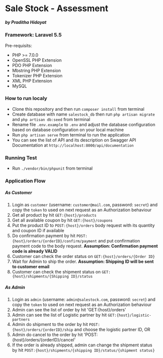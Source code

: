 # Sale Stock - Assessment
##### by Praditha Hidayat

### Framework: Laravel 5.5
Pre-requisits:
* PHP >= 7.0.0
* OpenSSL PHP Extension
* PDO PHP Extension
* Mbstring PHP Extension
* Tokenizer PHP Extension
* XML PHP Extension
* MySQL

### How to run localy
* Clone this repository and then run `composer install` from terminal
* Create database with name `salestock_db` then run `php artisan migrate` and `php artisan db:seed` from terminal
* Rename file `.env.example` to `.env` and adjust the database configuration based on database configuration on your local machine
* Run `php artisan serve` from terminal to run the application
* You can see the list of API and its description on Swagger API Documentation at `http://localhost:8000/api/documentation`

### Running Test
* Run `./vendor/bin/phpunit` from terminal

### Application Flow
##### As Customer
1. Login as `customer` (username: `customer@mail.com`, password: `secret`) and copy the `token` to used on next request as an Authorization behaviour
2. Get all product by hit `GET:{host}/products`
3. Get all available coupon by hit `GET:{host}/coupons`
4. Put the product ID to `POST:{host}/orders` body request with its quantity and coupon ID if available
5. Do confirmation payment by hit `POST:{host}/orders/{orderID}/confirm/payment` and put confirmation payment code to the body request.
 **Assumption: Confirmation payment code is already VALID**
6. Customer can check the order status on `GET:{host}/orders/{Order ID}`
7. Wait for Admin to ship the order. **Assumption: Shipping ID will be sent to customer email**
8. Customer can check the shipment status on `GET:{host}/shipments/{Shipping ID}/status`

##### As Admin
1. Login as `admin` (username: `admin@salestock.com`, password: `secret`) and copy the `token` to used on next request as an Authorization behaviour
2. Admin can see the list of order by hit 'GET:{host}/orders'
3. Admin can see the list of Logistic partner by hit `GET:{host}/logistic-partners`
4. Admin do shipment to the order by hit `POST:{host}/orders/{orderID}/ship` and choose the logistic partner ID, OR
5. Admin do cancel to the order by hit 'POST:{host}/orders/{orderID}/cancel'
6. If the order is already shipped, admin can change the shipment status by hit `POST:{host}/shipments/{shipping ID}/status/{shipment status}`
